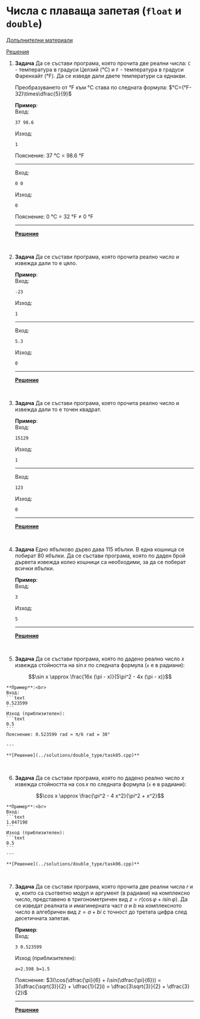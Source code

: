 # Числа с плаваща запетая (`float` и `double`)

[Допълнителни материали](../bonus/variables.md)

[Решения](../solutions/double_type/)

1. **Задача** Да се състави програма, която прочита две реални числа: `C` - температура в градуси Целзий (°C) и `F` - температура в градуси Фаренхайт (°F). Да се изведе дали двете температури са еднакви.

	Преобразуването от °F към °C става по следната формула: $`°C=(°F-32)\times\dfrac{5}{9}`$

	**Пример**:<br>
	Вход:
    ```text
	37 98.6
	```
	Изход:
	```text
	1
	```
	Пояснение: 37 °C = 98.6 °F

	---

	Вход:
    ```text
	0 0
	```
	Изход:
	```text
	0
	```
	Пояснение: 0 °C = 32 °F ≠ 0 °F

	---

	**[Решение](../solutions/double_type/task01.cpp)**

<br>

2. **Задача** Да се състави програма, която прочита реално число и извежда дали то е цяло.

	**Пример**:<br>
	Вход:
    ```text
	-23
	```
	Изход:
	```text
	1
	```

	---

	Вход:
    ```text
	5.3
	```
	Изход:
	```text
	0
	```
	---

	**[Решение](../solutions/double_type/task02.cpp)**

<br>

3. **Задача** Да се състави програма, която прочита реално число и извежда дали то е точен квадрат.

	**Пример**:<br>
	Вход:
    ```text
	15129
	```
	Изход:
	```text
	1
	```

	---

	Вход:
    ```text
	123
	```
	Изход:
	```text
	0
	```
	---

	**[Решение](../solutions/double_type/task03.cpp)**

<br>

4. **Задача** Едно ябълково дърво дава 115 ябълки. В една кошница се побират 80 ябълки. Да се състави програма, която по даден брой дървета извежда колко кошници са необходими, за да се поберат всички ябълки.

	**Пример**:<br>
	Вход:
    ```text
	3
	```
	Изход:
	```text
	5
	```
	---

	**[Решение](../solutions/double_type/task04.cpp)**

<br>

5. **Задача** Да се състави програма, която по дадено реално число $`x`$ извежда стойността на $`\sin{x}`$ по следната формула (`x` е в радиани):

```math
\sin x \approx \frac{16x (\pi - x)}{5\pi^2 - 4x (\pi - x)}
```

	**Пример**:<br>
	Вход:
    ```text
	0.523599
	```
	Изход (приблизителен):
	```text
	0.5
	```
	Пояснение: 0.523599 rad ≈ π/6 rad = 30°

	---

	**[Решение](../solutions/double_type/task05.cpp)**

<br>

6. **Задача** Да се състави програма, която по дадено реално число $`x`$ извежда стойността на $`\cos{x}`$ по следната формула (`x` е в радиани):

```math
\cos x \approx \frac{\pi^2 - 4 x^2}{\pi^2 + x^2}
```

	**Пример**:<br>
	Вход:
    ```text
	1.047198
	```
	Изход (приблизителен):
	```text
	0.5
	```
	---

	**[Решение](../solutions/double_type/task06.cpp)**

<br>

7. **Задача** Да се състави програма, която прочита две реални числа $`r`$ и $`\varphi`$, които са съответно модул и аргумент (в радиани) на комплексно число, представено в тригонометричен вид $`z = r(\cos{\varphi}+i\sin{\varphi})`$. Да се изведат реалната и имагинерната част $`a`$ и $`b`$ на комплексното число в алгебричен вид $`z=a+bi`$ с точност до третата цифра след десетичната запетая.

	**Пример**:<br>
	Вход:
    ```text
	3 0.523599
	```
	Изход (приблизителен):
	```text
	a=2.598 b=1.5
	```
	Пояснение: $`3(\cos(\dfrac{\pi}{6} + i\sin(\dfrac{\pi}{6})) = 3(\dfrac{\sqrt{3}}{2} + \dfrac{1}{2}i) = \dfrac{3\sqrt{3}}{2} + \dfrac{3}{2}i`$

	---

	**[Решение](../solutions/double_type/task07.cpp)**
